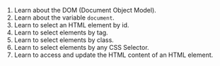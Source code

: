 1. Learn about the DOM (Document Object Model).
2. Learn about the variable `document`.
3. Learn to select an HTML element by id.
4. Learn to select elements by tag.
5. Learn to select elements by class.
6. Learn to select elements by any CSS Selector.
7. Learn to access and update the HTML content of an HTML element.
